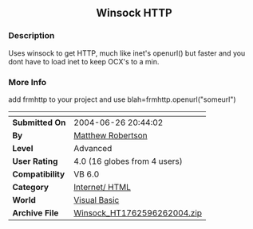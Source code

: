 ﻿<div align="center">

## Winsock HTTP


</div>

### Description

Uses winsock to get HTTP, much like inet's openurl() but faster and you dont have to load inet to keep OCX's to a min.
 
### More Info
 
add frmhttp to your project and use blah=frmhttp.openurl("someurl")


<span>             |<span>
---                |---
**Submitted On**   |2004-06-26 20:44:02
**By**             |[Matthew Robertson](https://github.com/Planet-Source-Code/PSCIndex/blob/master/ByAuthor/matthew-robertson.md)
**Level**          |Advanced
**User Rating**    |4.0 (16 globes from 4 users)
**Compatibility**  |VB 6\.0
**Category**       |[Internet/ HTML](https://github.com/Planet-Source-Code/PSCIndex/blob/master/ByCategory/internet-html__1-34.md)
**World**          |[Visual Basic](https://github.com/Planet-Source-Code/PSCIndex/blob/master/ByWorld/visual-basic.md)
**Archive File**   |[Winsock\_HT1762596262004\.zip](https://github.com/Planet-Source-Code/matthew-robertson-winsock-http__1-54616/archive/master.zip)








